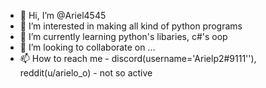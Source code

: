 - 👋 Hi, I’m @Ariel4545
- 👀 I’m interested in making all kind of python programs
- 🌱 I’m currently learning python's libaries, c#'s oop
- 💞️ I’m looking to collaborate on ...
- 📫 How to reach me - discord(username='Arielp2#9111''), reddit(u/arielo_o) - not so active

<!---
Ariel4545/Ariel4545 is a ✨ special ✨ repository because its `README.md` (this file) appears on your GitHub profile.
You can click the Preview link to take a look at your changes.
--->

